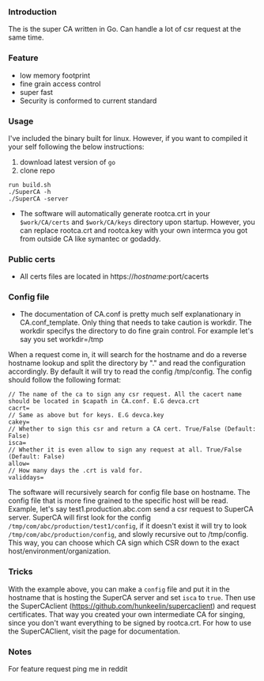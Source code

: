 ### Introduction ###
The is the super CA written in Go. Can handle a lot of csr request at the same time. 

### Feature ###
- low memory footprint
- fine grain access control 
- super fast 
- Security is conformed to current standard

### Usage ###
I've included the binary built for linux. However, if you want to compiled it your self following the below instructions: 

1. download latest version of `go`
2. clone repo
```
run build.sh
./SuperCA -h
./SuperCA -server
```
- The software will automatically generate rootca.crt in your `$work/CA/certs` and `$work/CA/keys` directory upon startup. However, you can replace rootca.crt and rootca.key with your own intermca you got from outside CA like symantec or godaddy. 

### Public certs ###
- All certs files are located in https://$hostname:$port/cacerts

### Config file ###
- The documentation of CA.conf is pretty much self explanationary in CA.conf_template. Only thing that needs to take caution is workdir. The workdir specifys the directory to do fine grain control. For example let's say you set workdir=/tmp

When a request come in, it will search for the hostname and do a reverse hostname lookup and split the directory by "." and read the configuration accordingly. By default it will try to read the config /tmp/config. The config should follow the following format:

```
// The name of the ca to sign any csr request. All the cacert name should be located in $capath in CA.conf. E.G devca.crt
cacrt=
// Same as above but for keys. E.G devca.key
cakey=
// Whether to sign this csr and return a CA cert. True/False (Default: False)
isca=
// Whether it is even allow to sign any request at all. True/False (Default: False)
allow=
// How many days the .crt is vald for. 
validdays=
```
The software will recursively search for config file base on hostname. The config file that is more fine grained to the specific host will be read. Example, let's say test1.production.abc.com send a csr request to SuperCA server. SuperCA will first look for the config `/tmp/com/abc/production/test1/config`, if it doesn't exist it will try to look `/tmp/com/abc/production/config`, and slowly recursive out to /tmp/config. This way, you can choose which CA sign which CSR down to the exact host/environment/organization. 

### Tricks ###
With the example above, you can make a `config` file and put it in the hostname that is hosting the SuperCA server and set `isca` to `true`. Then use the SuperCAclient (https://github.com/hunkeelin/supercaclient) and request certificates. That way you created your own intermediate CA for singing, since you don't want everything to be signed by rootca.crt. For how to use the SuperCAClient, visit the page for documentation.
### Notes ###
For feature request ping me in reddit


